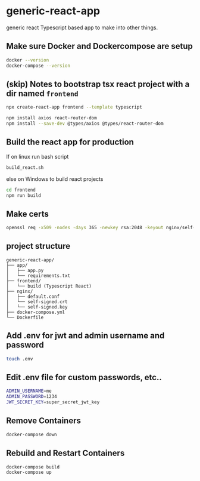 # generic-react-app
generic react Typescript based app to make into other things. 

## Make sure Docker and Dockercompose are setup
```bash
docker --version
docker-compose --version
```

## (skip) Notes to bootstrap tsx react project with a dir named `frontend`
```bash
npx create-react-app frontend --template typescript

npm install axios react-router-dom
npm install --save-dev @types/axios @types/react-router-dom

```
## Build the react app for production

If on linux run bash script
```bash
build_react.sh
```

else on Windows to build react projects
```bash
cd frontend
npm run build
```

## Make certs
```bash
openssl req -x509 -nodes -days 365 -newkey rsa:2048 -keyout nginx/self-signed.key -out nginx/self-signed.crt
```

## project structure
```
generic-react-app/
├── app/
│   ├── app.py
│   └── requirements.txt
├── frontend/
│   └── build (Typescript React)
├── nginx/
│   ├── default.conf
│   └── self-signed.crt
│   └── self-signed.key
├── docker-compose.yml
└── Dockerfile
```

## Add .env for jwt and admin username and password
```bash
touch .env
```

## Edit .env file for custom passwords, etc..
```bash
ADMIN_USERNAME=me
ADMIN_PASSWORD=1234
JWT_SECRET_KEY=super_secret_jwt_key
```

## Remove Containers
```bash
docker-compose down
```

## Rebuild and Restart Containers
```bash
docker-compose build
docker-compose up
```

